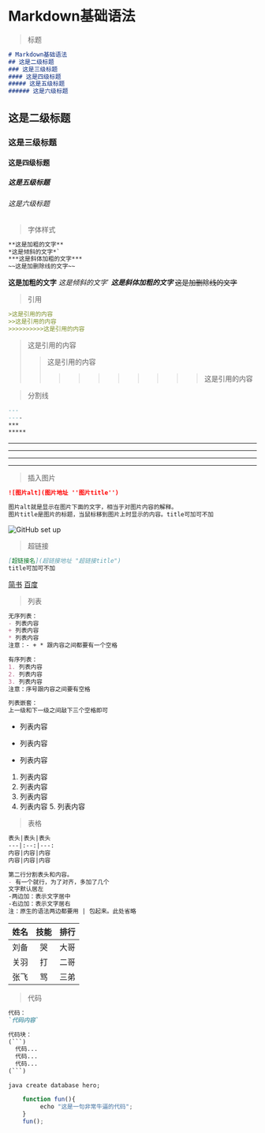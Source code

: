 # Markdown基础语法

> 标题

```md
# Markdown基础语法
## 这是二级标题
### 这是三级标题
#### 这是四级标题
##### 这是五级标题
###### 这是六级标题
```

## 这是二级标题

### 这是三级标题

#### 这是四级标题

##### 这是五级标题

###### 这是六级标题

> 字体样式

```md
**这是加粗的文字**
*这是倾斜的文字*`
***这是斜体加粗的文字***
~~这是加删除线的文字~~
```

**这是加粗的文字**
*这是倾斜的文字*`
***这是斜体加粗的文字***
~~这是加删除线的文字~~

> 引用

```md
>这是引用的内容
>>这是引用的内容
>>>>>>>>>>这是引用的内容
```

> 这是引用的内容
>
>> 这是引用的内容
>>
>>>>>>>>>> 这是引用的内容
>>>>>>>>>>
>>>>>>>>>
>>>>>>>>
>>>>>>>
>>>>>>
>>>>>
>>>>
>>>
>>

> 分割线

```md
---
----
***
*****
```

---

---

---

---

> 插入图片

```md
![图片alt](图片地址 ''图片title'')

图片alt就是显示在图片下面的文字，相当于对图片内容的解释。
图片title是图片的标题，当鼠标移到图片上时显示的内容。title可加可不加
```

![GitHub set up](http://zh.mweb.im/asset/img/set-up-git.gif "图片Title")

> 超链接

```md
[超链接名](超链接地址 "超链接title")
title可加可不加
```

[简书](http://jianshu.com)
[百度](http://baidu.com)

> 列表

```md
无序列表：
- 列表内容
+ 列表内容
* 列表内容
注意：- + * 跟内容之间都要有一个空格

有序列表：
1. 列表内容
2. 列表内容
3. 列表内容
注意：序号跟内容之间要有空格

列表嵌套：
上一级和下一级之间敲下三个空格即可
```

- 列表内容

+ 列表内容

* 列表内容

1. 列表内容
2. 列表内容
3. 列表内容
4. 列表内容
   5. 列表内容

> 表格

```md
表头|表头|表头
---|:--:|---:
内容|内容|内容
内容|内容|内容

第二行分割表头和内容。
- 有一个就行，为了对齐，多加了几个
文字默认居左
-两边加：表示文字居中
-右边加：表示文字居右
注：原生的语法两边都要用 | 包起来。此处省略
```

| 姓名 | 技能 | 排行 |
| ---- | :--: | ---: |
| 刘备 |  哭  | 大哥 |
| 关羽 |  打  | 二哥 |
| 张飞 |  骂  | 三弟 |

> 代码

```md
代码：
`代码内容`

代码块：
(```)
  代码...
  代码...
  代码...
(```)
```

`java create database hero;`

```javascript
    function fun(){
         echo "这是一句非常牛逼的代码";
    }
    fun();
```

